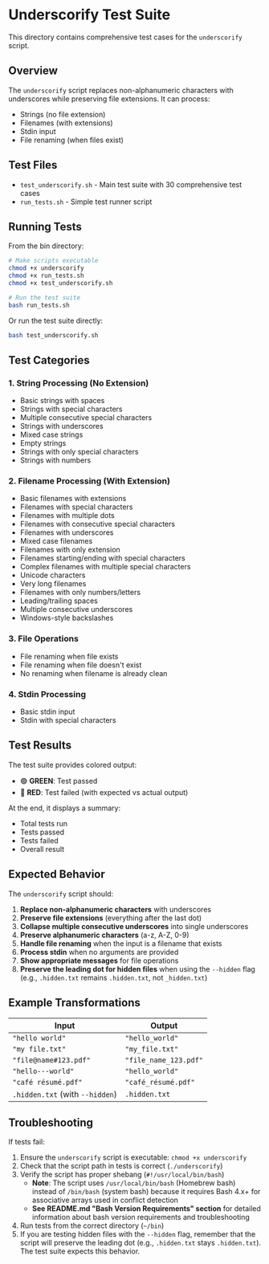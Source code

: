 # Underscorify Test Suite

This directory contains comprehensive test cases for the `underscorify` script.

## Overview

The `underscorify` script replaces non-alphanumeric characters with underscores while preserving file extensions. It can process:
- Strings (no file extension)
- Filenames (with extensions)
- Stdin input
- File renaming (when files exist)

## Test Files

- `test_underscorify.sh` - Main test suite with 30 comprehensive test cases
- `run_tests.sh` - Simple test runner script

## Running Tests

From the bin directory:

```bash
# Make scripts executable
chmod +x underscorify
chmod +x run_tests.sh
chmod +x test_underscorify.sh

# Run the test suite
bash run_tests.sh
```

Or run the test suite directly:

```bash
bash test_underscorify.sh
```

## Test Categories

### 1. String Processing (No Extension)
- Basic strings with spaces
- Strings with special characters
- Multiple consecutive special characters
- Strings with underscores
- Mixed case strings
- Empty strings
- Strings with only special characters
- Strings with numbers

### 2. Filename Processing (With Extension)
- Basic filenames with extensions
- Filenames with special characters
- Filenames with multiple dots
- Filenames with consecutive special characters
- Filenames with underscores
- Mixed case filenames
- Filenames with only extension
- Filenames starting/ending with special characters
- Complex filenames with multiple special characters
- Unicode characters
- Very long filenames
- Filenames with only numbers/letters
- Leading/trailing spaces
- Multiple consecutive underscores
- Windows-style backslashes

### 3. File Operations
- File renaming when file exists
- File renaming when file doesn't exist
- No renaming when filename is already clean

### 4. Stdin Processing
- Basic stdin input
- Stdin with special characters

## Test Results

The test suite provides colored output:
- 🟢 **GREEN**: Test passed
- 🔴 **RED**: Test failed (with expected vs actual output)

At the end, it displays a summary:
- Total tests run
- Tests passed
- Tests failed
- Overall result

## Expected Behavior

The `underscorify` script should:

1. **Replace non-alphanumeric characters** with underscores
2. **Preserve file extensions** (everything after the last dot)
3. **Collapse multiple consecutive underscores** into single underscores
4. **Preserve alphanumeric characters** (a-z, A-Z, 0-9)
5. **Handle file renaming** when the input is a filename that exists
6. **Process stdin** when no arguments are provided
7. **Show appropriate messages** for file operations
8. **Preserve the leading dot for hidden files** when using the `--hidden` flag (e.g., `.hidden.txt` remains `.hidden.txt`, not `_hidden.txt`)

## Example Transformations

| Input | Output |
|-------|--------|
| `"hello world"` | `"hello_world"` |
| `"my file.txt"` | `"my_file.txt"` |
| `"file@name#123.pdf"` | `"file_name_123.pdf"` |
| `"hello---world"` | `"hello_world"` |
| `"café résumé.pdf"` | `"café_résumé.pdf"` |
| `.hidden.txt` (with `--hidden`) | `.hidden.txt` |

## Troubleshooting

If tests fail:

1. Ensure the `underscorify` script is executable: `chmod +x underscorify`
2. Check that the script path in tests is correct (`./underscorify`)
3. Verify the script has proper shebang (`#!/usr/local/bin/bash`)
   - **Note**: The script uses `/usr/local/bin/bash` (Homebrew bash) instead of `/bin/bash` (system bash) because it requires Bash 4.x+ for associative arrays used in conflict detection
   - **See README.md "Bash Version Requirements" section** for detailed information about bash version requirements and troubleshooting
4. Run tests from the correct directory (`~/bin`)
5. If you are testing hidden files with the `--hidden` flag, remember that the script will preserve the leading dot (e.g., `.hidden.txt` stays `.hidden.txt`). The test suite expects this behavior. 